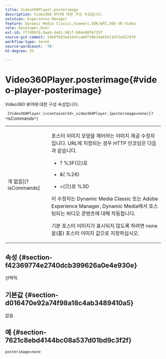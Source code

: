 ```yaml
---
title: Video360Player.posterimage
description: Video360 뷰어에 대한 구성 속성입니다.
solution: Experience Manager
feature: Dynamic Media Classic,Viewers,SDK/API,360 VR Video
role: Developer,User
exl-id: fffd0976-0aeb-4e61-981f-b84e9076f35f
source-git-commit: 14b9f6d3a01d47ca60710b19abfe11df1e927978
workflow-type: tm+mt
source-wordcount: '76'
ht-degree: 5%

---
```


# Video360Player.posterimage{#video-player-posterimage}

Video360 뷰어에 대한 구성 속성입니다.

` [Video360Player.|<containerId>_video360Player.]posterimage=none|[? *`isCommands`*]`

<table id="table_C616483932C2482CA9794DDD7313FD7C"> 
 <tbody> 
  <tr> 
   <td colname="col1"> <p> <span class="codeph">개 없음|[?<span class="varname"> isCommands</span>]</span> </p> </td> 
   <td colname="col2"> <p> 포스터 이미지 모양을 제어하는 이미지 제공 수정자입니다. URL에 지정되는 경우 HTTP 인코딩은 다음과 같습니다. </p> <p> 
     <ul id="ul_B38A687CEFE64C68A0B2C227A68A458F"> 
      <li id="li_E7AE1BDAC17E49E0B7ACF89C5C0529F0"> <p> <span class="codeph"> ?</span> %3F<span class="codeph">(으)로 </span> </p> </li> 
      <li id="li_391CCF067F734480B2B4AFC9760C479A"> <p> <span class="codeph"> &amp;</span>(<span class="codeph"> %26</span>) </p> </li> 
      <li id="li_6824B66A55554C5A8B12874DCF5BFAEE"> <p> <span class="codeph"> =</span>(으)로 <span class="codeph"> %3D</span> </p> </li> 
     </ul> </p> <p> 이 수정자는 Dynamic Media Classic 또는 Adobe Experience Manager, Dynamic Media에서 호스팅되는 비디오 콘텐츠에 대해 작동합니다. </p> <p>기본 포스터 이미지가 표시되지 않도록 하려면 <span class="codeph"> none</span>을(를) 포스터 이미지 값으로 지정하십시오. </p> </td> 
  </tr> 
 </tbody> 
</table>

## 속성 {#section-f42369774e2740dcb399626a0e4e930e}

선택적.

## 기본값 {#section-d016470e92a74f98a18c4ab3489410a5}

없음.

## 예 {#section-7621c8ebd4144bc08a537d01bd9c3f2f}

```
posterimage=none
```
